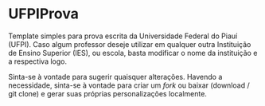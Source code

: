 # UFPIProva

Template simples para prova escrita da Universidade Federal do Piauí (UFPI). Caso algum professor deseje utilizar em qualquer outra Instituição de Ensino Superior (IES), ou escola, basta modificar o nome da instituição e a respectiva logo.

Sinta-se à vontade para sugerir quaisquer alterações. Havendo a necessidade, sinta-se à vontade para criar um *fork* ou baixar (download / git clone) e gerar suas próprias personalizações localmente.
